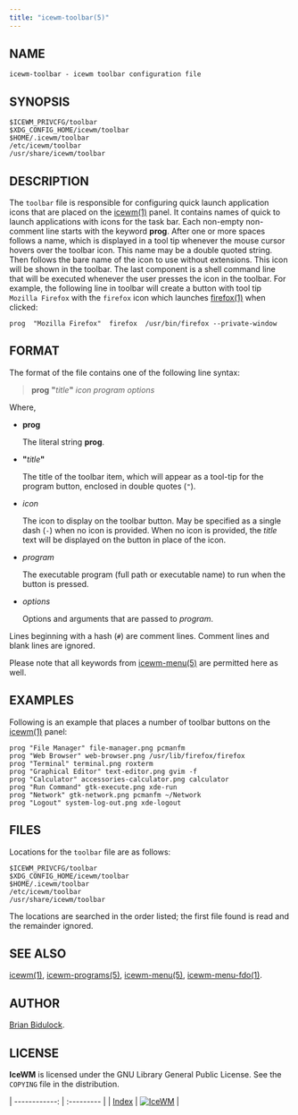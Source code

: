 ```yaml
---
title: "icewm-toolbar(5)"
---
```

## NAME

    icewm-toolbar - icewm toolbar configuration file

## SYNOPSIS

    $ICEWM_PRIVCFG/toolbar
    $XDG_CONFIG_HOME/icewm/toolbar
    $HOME/.icewm/toolbar
    /etc/icewm/toolbar
    /usr/share/icewm/toolbar

## DESCRIPTION

The `toolbar` file is responsible for configuring quick launch
application icons that are placed on the [icewm(1)](icewm) panel.  It
contains names of quick to launch applications with icons for the task
bar.  Each non-empty non-comment line starts with the keyword **prog**.
After one or more spaces follows a name, which is displayed in a tool
tip whenever the mouse cursor hovers over the toolbar icon.  This name
may be a double quoted string.  Then follows the bare name of the icon
to use without extensions.  This icon will be shown in the toolbar.  The
last component is a shell command line that will be executed whenever
the user presses the icon in the toolbar.  For example, the following
line in toolbar will create a button with tool tip `Mozilla Firefox`
with the `firefox` icon which launches [firefox(1)](https://manned.org/firefox.1) when clicked:

    prog  "Mozilla Firefox"  firefox  /usr/bin/firefox --private-window

## FORMAT

The format of the file contains one of the following line syntax:

> **prog** **"**_title_**"** _icon_ _program_ _options_

Where,

- **prog**

    The literal string **prog**.

- **"**_title_**"**

    The title of the toolbar item, which will appear as a tool-tip for the
    program button, enclosed in double quotes (`"`).

- _icon_

    The icon to display on the toolbar button.  May be specified as a single
    dash (`-`) when no icon is provided.  When no icon is provided, the
    _title_ text will be displayed on the button in place of the icon.

- _program_

    The executable program (full path or executable name) to run when the
    button is pressed.

- _options_

    Options and arguments that are passed to _program_.

Lines beginning with a hash (`#`) are comment lines.  Comment lines and
blank lines are ignored.

Please note that all keywords from [icewm-menu(5)](icewm-menu) are permitted here
as well.

## EXAMPLES

Following is an example that places a number of toolbar buttons on the
[icewm(1)](icewm) panel:

    prog "File Manager" file-manager.png pcmanfm
    prog "Web Browser" web-browser.png /usr/lib/firefox/firefox
    prog "Terminal" terminal.png roxterm
    prog "Graphical Editor" text-editor.png gvim -f
    prog "Calculator" accessories-calculator.png calculator
    prog "Run Command" gtk-execute.png xde-run
    prog "Network" gtk-network.png pcmanfm ~/Network
    prog "Logout" system-log-out.png xde-logout

## FILES

Locations for the `toolbar` file are as follows:

    $ICEWM_PRIVCFG/toolbar
    $XDG_CONFIG_HOME/icewm/toolbar
    $HOME/.icewm/toolbar
    /etc/icewm/toolbar
    /usr/share/icewm/toolbar

The locations are searched in the order listed; the first file found is
read and the remainder ignored.

## SEE ALSO

[icewm(1)](icewm),
[icewm-programs(5)](icewm-programs),
[icewm-menu(5)](icewm-menu),
[icewm-menu-fdo(1)](icewm-menu-fdo).

## AUTHOR

[Brian Bidulock](mailto:bidulock@openss7.org).

## LICENSE

**IceWM** is licensed under the GNU Library General Public License.
See the `COPYING` file in the distribution.

| ------------: | :--------- |
| [Index](/man) | [![IceWM](/images/logom.jpg "ice-wm.org")](https://ice-wm.org "ice-wm.org") |
